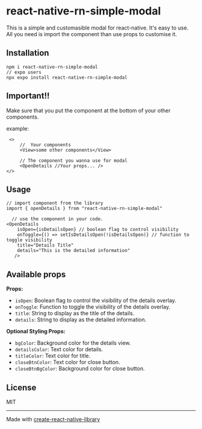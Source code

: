 #  react-native-rn-simple-modal

This is a simple and customasible modal for react-native. It's easy to use. All you need is import the component than use props to customise it.


## Installation

    npm i react-native-rn-simple-modal
    // expo users
    npx expo install react-native-rn-simple-modal

## Important!!

Make sure that you put the component at the bottom of your other components.

example:

     <>
         //  Your components  
         <View>some other components</View> 
         
         // The component you wanna use for modal
         <OpenDetails //Your props... />
    </>

## Usage

    // import component from the library
    import { openDetails } from "react-native-rn-simple-modal"
    
      // use the component in your code. 
    <OpenDetails
        isOpen={isDetailsOpen} // boolean flag to control visibility
        onToggle={() => setIsDetailsOpen(!isDetailsOpen)} // function to toggle visibility    
        title="Details Title"
        details="This is the detailed information"
       />

## Available props 

**Props:**

-   `isOpen`: Boolean flag to control the visibility of the details overlay.
-   `onToggle`: Function to toggle the visibility of the details overlay.
-   `title`: String to display as the title of the details.
-   `details`: String to display as the detailed information.

**Optional Styling Props:**

-   `bgColor`: Background color for the details view.
-   `detailsColor`: Text color for details.
-   `titleColor`: Text color for title.
-   `closeBtnColor`: Text color for close button.
-   `closeBtnBgColor`: Background color for close button.

## License

  

MIT

  

---

  

Made with [create-react-native-library](https://github.com/callstack/react-native-builder-bob)

